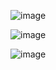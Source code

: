 ![image](https://user-images.githubusercontent.com/77439221/220802500-49663cfa-0abb-46a3-8a81-3ecc9a6c4cef.png)


![image](https://user-images.githubusercontent.com/77439221/220819843-453fd30d-958b-4964-9332-5997ee18d1e3.png)


![image](https://user-images.githubusercontent.com/77439221/220825425-11595f4e-906c-4f0a-b861-0d28a130e902.png)
